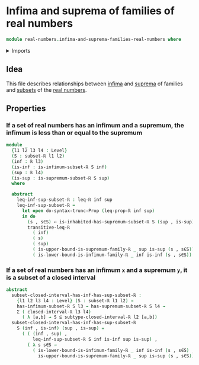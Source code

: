 # Infima and suprema of families of real numbers

```agda
module real-numbers.infima-and-suprema-families-real-numbers where
```

<details><summary>Imports</summary>

```agda
open import foundation.dependent-pair-types
open import foundation.existential-quantification
open import foundation.propositional-truncations
open import foundation.subtypes
open import foundation.universe-levels

open import real-numbers.closed-intervals-real-numbers
open import real-numbers.dedekind-real-numbers
open import real-numbers.inequality-real-numbers
open import real-numbers.infima-families-real-numbers
open import real-numbers.raising-universe-levels-real-numbers
open import real-numbers.subsets-real-numbers
open import real-numbers.suprema-families-real-numbers
```

</details>

## Idea

This file describes relationships between
[infima](real-numbers.infima-families-real-numbers.md) and
[suprema](real-numbers.suprema-families-real-numbers.md) of families and
[subsets](real-numbers.subsets-real-numbers.md) of the
[real numbers](real-numbers.dedekind-real-numbers.md).

## Properties

### If a set of real numbers has an infimum and a supremum, the infimum is less than or equal to the supremum

```agda
module _
  {l1 l2 l3 l4 : Level}
  (S : subset-ℝ l1 l2)
  (inf : ℝ l3)
  (is-inf : is-infimum-subset-ℝ S inf)
  (sup : ℝ l4)
  (is-sup : is-supremum-subset-ℝ S sup)
  where

  abstract
    leq-inf-sup-subset-ℝ : leq-ℝ inf sup
    leq-inf-sup-subset-ℝ =
      let open do-syntax-trunc-Prop (leq-prop-ℝ inf sup)
      in do
        (s , s∈S) ← is-inhabited-has-supremum-subset-ℝ S (sup , is-sup)
        transitive-leq-ℝ
          ( inf)
          ( s)
          ( sup)
          ( is-upper-bound-is-supremum-family-ℝ _ sup is-sup (s , s∈S))
          ( is-lower-bound-is-infimum-family-ℝ _ inf is-inf (s , s∈S))
```

### If a set of real numbers has an infimum `x` and a supremum `y`, it is a subset of a closed interval

```agda
abstract
  subset-closed-interval-has-inf-has-sup-subset-ℝ :
    {l1 l2 l3 l4 : Level} (S : subset-ℝ l1 l2) →
    has-infimum-subset-ℝ S l3 → has-supremum-subset-ℝ S l4 →
    Σ ( closed-interval-ℝ l3 l4)
      ( λ [a,b] → S ⊆ subtype-closed-interval-ℝ l2 [a,b])
  subset-closed-interval-has-inf-has-sup-subset-ℝ
    S (inf , is-inf) (sup , is-sup) =
      ( ( (inf , sup) ,
          leq-inf-sup-subset-ℝ S inf is-inf sup is-sup) ,
        ( λ s s∈S →
          ( is-lower-bound-is-infimum-family-ℝ _ inf is-inf (s , s∈S) ,
            is-upper-bound-is-supremum-family-ℝ _ sup is-sup (s , s∈S))))
```
